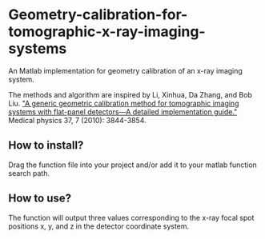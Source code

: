 <script type="text/javascript">
// ==UserScript==
// @name           Run MathJax in Github
// @namespace      http://www.mathjax.org/
// @description    Runs MathJax on any page in github.com
// @include        http://github.com/*
// @include        https://github.com/*
// ==/UserScript==

/*****************************************************************/

(function () {
  function LoadMathJax() {
    if (!window.MathJax) {
      if (document.body.innerHTML.match(/$|\\\[|\\\(|<([a-z]+:)math/)) {
        var script = document.createElement("script");
        script.type = "text/javascript";
        script.src = "https://c328740.ssl.cf1.rackcdn.com/mathjax/latest/MathJax.js?config=TeX-AMS-MML_HTMLorMML";
        script.text = [
          "MathJax.Hub.Config({",
          "  tex2jax: {inlineMath: [['$','$'],['\\\\\(','\\\\\)']]}",
          "});"
        ].join("\n");
        var parent = (document.head || document.body || document.documentElement);
        parent.appendChild(script);
      }
    }
  };
  var script = document.createElement("script");
  script.type = "text/javascript";
  script.text = "(" + LoadMathJax + ")()";
  var parent = (document.head || document.body || document.documentElement);
  setTimeout(function () {
    parent.appendChild(script);
    parent.removeChild(script);
  },0);
})();</script>

# Geometry-calibration-for-tomographic-x-ray-imaging-systems
An Matlab implementation for geometry calibration of an x-ray imaging system. 

The methods and algorithm are inspired by Li, Xinhua, Da Zhang, and Bob Liu. ["A generic geometric calibration method for tomographic imaging systems with flat-panel detectors—A detailed implementation guide."](http://scitation.aip.org/content/aapm/journal/medphys/37/7/10.1118/1.3431996) Medical physics 37, 7 (2010): 3844-3854.

## How to install?
Drag the function file into your project and/or add it to your matlab function search path. 

## How to use?
The function will output three values corresponding to the x-ray focal spot positions x, y, and z in the detector coordinate system.


